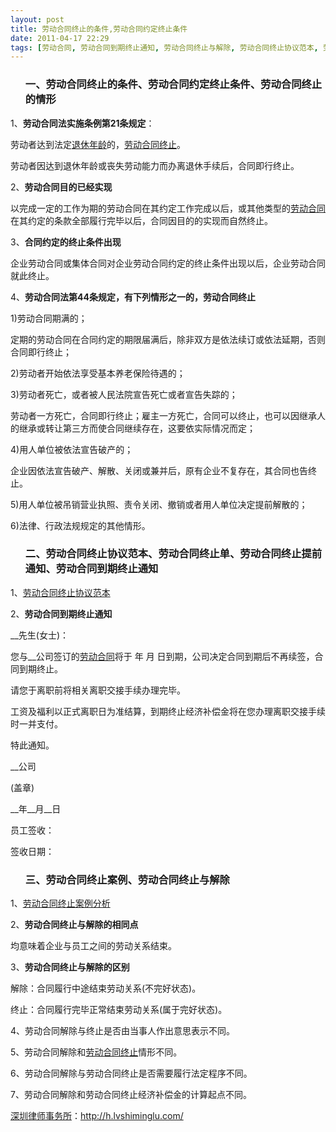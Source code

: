 ```yaml
---
layout: post
title: 劳动合同终止的条件,劳动合同约定终止条件
date: 2011-04-17 22:29
tags: [劳动合同, 劳动合同到期终止通知, 劳动合同终止与解除, 劳动合同终止协议范本, 劳动合同终止单, 劳动合同终止提前通知, 劳动合同终止案例, 劳动合同终止的情形, 深圳劳动法律师网]
---
```

<ol>
<h3>一、劳动合同终止的条件、劳动合同约定终止条件、劳动合同终止的情形</h3>
</ol>
1、<strong>劳动合同法实施条例第21条规定</strong>：

劳动者达到法定<a href="http://h.lvshiminglu.com/law/tag/%E9%80%80%E4%BC%91%E5%B9%B4%E9%BE%84%E6%9C%80%E6%96%B0%E8%A7%84%E5%AE%9A" target="_blank">退休年龄</a>的，<a href="http://h.lvshiminglu.com/law/713.html" target="_blank">劳动合同终止</a>。

劳动者因达到退休年龄或丧失劳动能力而办离退休手续后，合同即行终止。

2、<strong>劳动合同目的已经实现</strong>

以完成一定的工作为期的劳动合同在其约定工作完成以后，或其他类型的<a href="http://h.lvshiminglu.com/law/181.html" target="_blank">劳动合同</a>在其约定的条款全部履行完毕以后，合同因目的的实现而自然终止。

3、<strong>合同约定的终止条件出现</strong>

企业劳动合同或集体合同对企业劳动合同约定的终止条件出现以后，企业劳动合同就此终止。

4、<strong>劳动合同法第44条规定，有下列情形之一的，劳动合同终止</strong>

1)劳动合同期满的；

定期的劳动合同在合同约定的期限届满后，除非双方是依法续订或依法延期，否则合同即行终止；

2)劳动者开始依法享受基本养老保险待遇的；

3)劳动者死亡，或者被人民法院宣告死亡或者宣告失踪的；

劳动者一方死亡，合同即行终止；雇主一方死亡，合同可以终止，也可以因继承人的继承或转让第三方而使合同继续存在，这要依实际情况而定；

4)用人单位被依法宣告破产的；

企业因依法宣告破产、解散、关闭或兼并后，原有企业不复存在，其合同也告终止。

5)用人单位被吊销营业执照、责令关闭、撤销或者用人单位决定提前解散的；

6)法律、行政法规规定的其他情形。
<ol>
<h3>二、劳动合同终止协议范本、劳动合同终止单、劳动合同终止提前通知、劳动合同到期终止通知</h3>
</ol>
1、<a href="http://tieba.baidu.com/f?kz=602685176" target="_blank">劳动合同终止协议范本</a>

2、<strong>劳动合同到期终止通知</strong>

__先生(女士)：

您与__公司签订的<a href="http://h.lvshiminglu.com/law/123.html" target="_blank">劳动合同</a>将于 年 月 日到期，公司决定合同到期后不再续签，合同到期终止。

请您于离职前将相关离职交接手续办理完毕。

工资及福利以正式离职日为准结算，到期终止经济补偿金将在您办理离职交接手续时一并支付。

特此通知。

__公司

(盖章)

__年__月__日

员工签收：

签收日期：
<ol>
<h3>三、劳动合同终止案例、劳动合同终止与解除</h3>
</ol>
1、<a href="http://www.110.com/zhuanti/laodonghetongdizhongzhi/anli/" target="_blank">劳动合同终止案例分析</a>

2、<strong>劳动合同终止与解除的相同点</strong>

均意味着企业与员工之间的劳动关系结束。

3、<strong>劳动合同终止与解除的区别</strong>

解除：合同履行中途结束劳动关系(不完好状态)。

终止：合同履行完毕正常结束劳动关系(属于完好状态)。

4、劳动合同解除与终止是否由当事人作出意思表示不同。

5、劳动合同解除和<a href="http://h.lvshiminglu.com/law/713.html" target="_blank">劳动合同终止</a>情形不同。

6、劳动合同解除与劳动合同终止是否需要履行法定程序不同。

7、劳动合同解除和劳动合同终止经济补偿金的计算起点不同。

<a href="http://h.lvshiminglu.com/">深圳律师事务所</a>：<a href="http://h.lvshiminglu.com/">http://h.lvshiminglu.com/</a>

